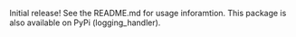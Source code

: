Initial release! See the README.md for usage inforamtion. This package is also available on PyPi (logging_handler).